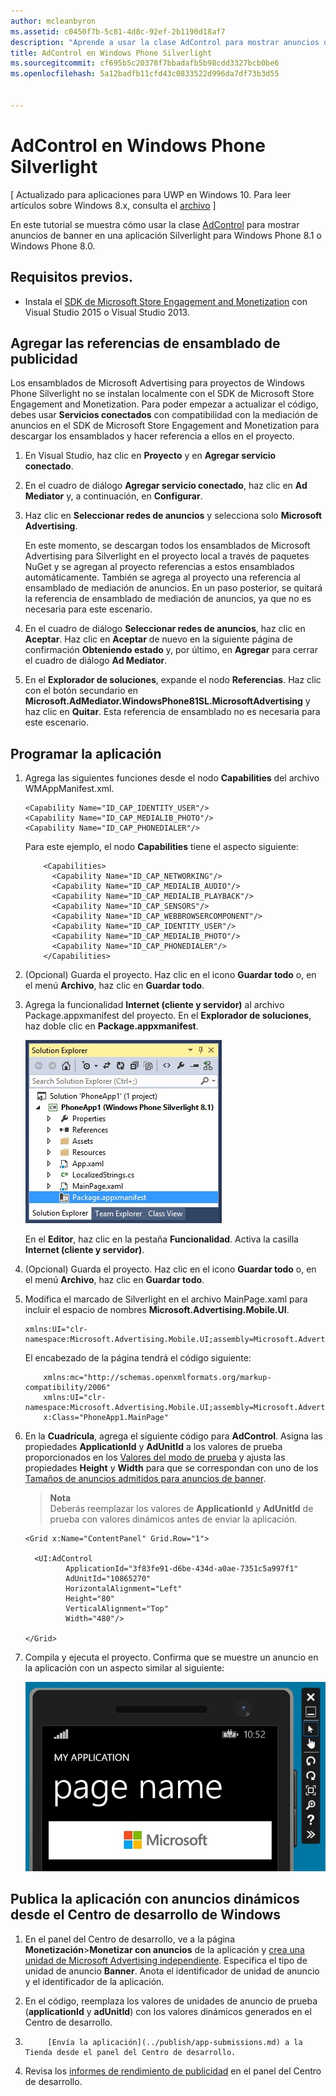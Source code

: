 ```yaml
---
author: mcleanbyron
ms.assetid: c0450f7b-5c81-4d8c-92ef-2b1190d18af7
description: "Aprende a usar la clase AdControl para mostrar anuncios de banner en una aplicación Silverlight para Windows Phone 8.1 o Windows Phone 8.0."
title: AdControl en Windows Phone Silverlight
ms.sourcegitcommit: cf695b5c20378f7bbadafb5b98cdd3327bcb0be6
ms.openlocfilehash: 5a12badfb11cfd43c0833522d996da7df73b3d55


---
```


# AdControl en Windows Phone Silverlight


\[ Actualizado para aplicaciones para UWP en Windows 10. Para leer artículos sobre Windows 8.x, consulta el [archivo](http://go.microsoft.com/fwlink/p/?linkid=619132) \]

En este tutorial se muestra cómo usar la clase [AdControl](https://msdn.microsoft.com/library/windows/apps/hh524191.aspx) para mostrar anuncios de banner en una aplicación Silverlight para Windows Phone 8.1 o Windows Phone 8.0.

## Requisitos previos.

*  Instala el [SDK de Microsoft Store Engagement and Monetization](http://aka.ms/store-em-sdk) con Visual Studio 2015 o Visual Studio 2013.


## Agregar las referencias de ensamblado de publicidad

Los ensamblados de Microsoft Advertising para proyectos de Windows Phone Silverlight no se instalan localmente con el SDK de Microsoft Store Engagement and Monetization. Para poder empezar a actualizar el código, debes usar **Servicios conectados** con compatibilidad con la mediación de anuncios en el SDK de Microsoft Store Engagement and Monetization para descargar los ensamblados y hacer referencia a ellos en el proyecto.

1.  En Visual Studio, haz clic en **Proyecto** y en **Agregar servicio conectado**.

2.  En el cuadro de diálogo **Agregar servicio conectado**, haz clic en **Ad Mediator** y, a continuación, en **Configurar**.

3.  Haz clic en **Seleccionar redes de anuncios** y selecciona solo **Microsoft Advertising**.

    En este momento, se descargan todos los ensamblados de Microsoft Advertising para Silverlight en el proyecto local a través de paquetes NuGet y se agregan al proyecto referencias a estos ensamblados automáticamente. También se agrega al proyecto una referencia al ensamblado de mediación de anuncios. En un paso posterior, se quitará la referencia de ensamblado de mediación de anuncios, ya que no es necesaria para este escenario.

4.  En el cuadro de diálogo **Seleccionar redes de anuncios**, haz clic en **Aceptar**. Haz clic en **Aceptar** de nuevo en la siguiente página de confirmación **Obteniendo estado** y, por último, en **Agregar** para cerrar el cuadro de diálogo **Ad Mediator**.

5.  En el **Explorador de soluciones**, expande el nodo **Referencias**. Haz clic con el botón secundario en **Microsoft.AdMediator.WindowsPhone81SL.MicrosoftAdvertising** y haz clic en **Quitar**. Esta referencia de ensamblado no es necesaria para este escenario.

## Programar la aplicación


1.  Agrega las siguientes funciones desde el nodo **Capabilities** del archivo WMAppManifest.xml.

    ``` syntax
    <Capability Name="ID_CAP_IDENTITY_USER"/>
    <Capability Name="ID_CAP_MEDIALIB_PHOTO"/>
    <Capability Name="ID_CAP_PHONEDIALER"/>
    ```

    Para este ejemplo, el nodo **Capabilities** tiene el aspecto siguiente:

    ``` syntax
        <Capabilities>
          <Capability Name="ID_CAP_NETWORKING"/>
          <Capability Name="ID_CAP_MEDIALIB_AUDIO"/>
          <Capability Name="ID_CAP_MEDIALIB_PLAYBACK"/>
          <Capability Name="ID_CAP_SENSORS"/>
          <Capability Name="ID_CAP_WEBBROWSERCOMPONENT"/>
          <Capability Name="ID_CAP_IDENTITY_USER"/>
          <Capability Name="ID_CAP_MEDIALIB_PHOTO"/>
          <Capability Name="ID_CAP_PHONEDIALER"/>
        </Capabilities>
    ```

2.  (Opcional) Guarda el proyecto. Haz clic en el icono **Guardar todo** o, en el menú **Archivo**, haz clic en **Guardar todo**.

3.  Agrega la funcionalidad **Internet (cliente y servidor)** al archivo Package.appxmanifest del proyecto. En el **Explorador de soluciones**, haz doble clic en **Package.appxmanifest**.

    ![wp81silverlightmarkup\-solutionexplorer\-packageappxmanifest](images/13-b98c2a1a-69c3-4018-be0a-6ce010e703e7.jpg)

    En el **Editor**, haz clic en la pestaña **Funcionalidad**. Activa la casilla **Internet (cliente y servidor)**.

4.  (Opcional) Guarda el proyecto. Haz clic en el icono **Guardar todo** o, en el menú **Archivo**, haz clic en **Guardar todo**.

5.  Modifica el marcado de Silverlight en el archivo MainPage.xaml para incluir el espacio de nombres **Microsoft.Advertising.Mobile.UI**.

    ``` syntax
    xmlns:UI="clr-namespace:Microsoft.Advertising.Mobile.UI;assembly=Microsoft.Advertising.Mobile.UI"
    ```

    El encabezado de la página tendrá el código siguiente:

    ``` syntax
        xmlns:mc="http://schemas.openxmlformats.org/markup-compatibility/2006"
        xmlns:UI="clr-namespace:Microsoft.Advertising.Mobile.UI;assembly=Microsoft.Advertising.Mobile.UI"
        x:Class="PhoneApp1.MainPage"
    ```

6.  En la **Cuadrícula**, agrega el siguiente código para **AdControl**. Asigna las propiedades **ApplicationId** y **AdUnitId** a los valores de prueba proporcionados en los [Valores del modo de prueba](test-mode-values.md) y ajusta las propiedades **Height** y **Width** para que se correspondan con uno de los [Tamaños de anuncios admitidos para anuncios de banner](supported-ad-sizes-for-banner-ads.md).

    > **Nota**  
    Deberás reemplazar los valores de **ApplicationId** y **AdUnitId** de prueba con valores dinámicos antes de enviar la aplicación.

    ``` syntax
    <Grid x:Name="ContentPanel" Grid.Row="1">

      <UI:AdControl
             ApplicationId="3f83fe91-d6be-434d-a0ae-7351c5a997f1"
             AdUnitId="10865270"
             HorizontalAlignment="Left"
             Height="80"
             VerticalAlignment="Top"
             Width="480"/>

    </Grid>
    ```

7.  Compila y ejecuta el proyecto. Confirma que se muestre un anuncio en la aplicación con un aspecto similar al siguiente:

    ![wp81silverlight\ emulatorwithad](images/13-8db1492f-ae1d-439b-9b78-bed8e22fe996.jpg)

## Publica la aplicación con anuncios dinámicos desde el Centro de desarrollo de Windows


1.  En el panel del Centro de desarrollo, ve a la página **Monetización**&gt;**Monetizar con anuncios** de la aplicación y [crea una unidad de Microsoft Advertising independiente](../publish/monetize-with-ads.md). Especifica el tipo de unidad de anuncio **Banner**. Anota el identificador de unidad de anuncio y el identificador de la aplicación.

2.  En el código, reemplaza los valores de unidades de anuncio de prueba (**applicationId** y **adUnitId**) con los valores dinámicos generados en el Centro de desarrollo.

3.  
            [Envía la aplicación](../publish/app-submissions.md) a la Tienda desde el panel del Centro de desarrollo.

4.  Revisa los [informes de rendimiento de publicidad](../publish/advertising-performance-report.md) en el panel del Centro de desarrollo.


 



<!--HONumber=Jun16_HO4-->



